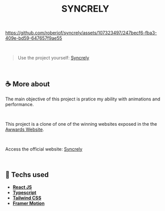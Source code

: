 <h1 align=center> SYNCRELY </h1>

<br>

https://github.com/roberiof/syncrely/assets/107323497/247becf6-fba3-409e-bd59-647657f9ae55

<br>

> Use the project yourself: [Syncrely](https://syncrely.vercel.app/)

<br>

## ☕ More about 

The main objective of this project is pratice my ability with animations and performance.

<br> 

This project is a clone of one of the winning websites exposed in the the [Awwards Website](https://www.awwwards.com/websites/).

<br> 

Access the official website: [Syncrely](https://www.syncrely.com/)

<br> 

## 🚀 Techs used 
* **[ React JS ](https://reactjs.org/docs/getting-started.html)**
* **[ Typescript ](https://reactrouter.com/en/main/components/route)**
* **[ Tailwind CSS ](https://styled-components.com/)**
* **[ Framer Motion ](https://www.npmjs.com/package/json-server)**

